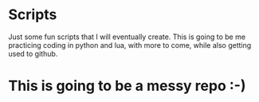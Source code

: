 # Scripts
Just some fun scripts that I will eventually create. This is going to be me practicing coding in python and lua, with more to come, while also getting used to github. 

# This is going to be a messy repo :-)
